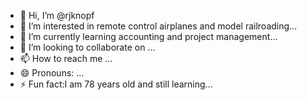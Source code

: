 - 👋 Hi, I’m @rjknopf
- 👀 I’m interested in remote control airplanes and model railroading...
- 🌱 I’m currently learning accounting and project management...
- 💞️ I’m looking to collaborate on ...
- 📫 How to reach me ...
- 😄 Pronouns: ...
- ⚡ Fun fact:I am 78 years old and still learning...

<!---
rjknopf/rjknopf is a ✨ special ✨ repository because its `README.md` (this file) appears on your GitHub profile.
You can click the Preview link to take a look at your changes.
--->
